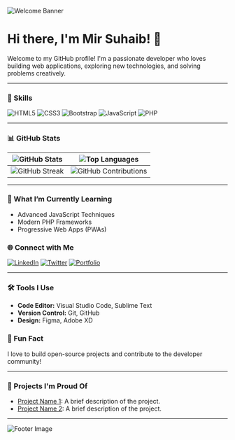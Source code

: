 <!-- Header -->
![Welcome Banner](https://example.com/your-header-image.png)

# Hi there, I'm Mir Suhaib! 👋

Welcome to my GitHub profile! I'm a passionate developer who loves building web applications, exploring new technologies, and solving problems creatively.

---

### 🚀 Skills

![HTML5](https://img.shields.io/badge/-HTML5-E34F26?style=flat-square&logo=html5&logoColor=white)
![CSS3](https://img.shields.io/badge/-CSS3-1572B6?style=flat-square&logo=css3)
![Bootstrap](https://img.shields.io/badge/-Bootstrap-563D7C?style=flat-square&logo=bootstrap)
![JavaScript](https://img.shields.io/badge/-JavaScript-F7DF1E?style=flat-square&logo=javascript&logoColor=black)
![PHP](https://img.shields.io/badge/-PHP-777BB4?style=flat-square&logo=php&logoColor=white)

---

### 📊 GitHub Stats

| ![GitHub Stats](https://github-readme-stats.vercel.app/api?username=your-username&show_icons=true&theme=radical) | ![Top Languages](https://github-readme-stats.vercel.app/api/top-langs/?username=your-username&layout=compact&theme=radical) |
| --- | --- |
| ![GitHub Streak](https://github-readme-streak-stats.herokuapp.com/?user=your-username&theme=radical) | ![GitHub Contributions](https://github-contributor-stats.vercel.app/api?username=your-username&theme=radical) |

---

### 🌱 What I’m Currently Learning

- Advanced JavaScript Techniques
- Modern PHP Frameworks
- Progressive Web Apps (PWAs)

### 🌐 Connect with Me

[![LinkedIn](https://img.shields.io/badge/-LinkedIn-blue?style=flat-square&logo=LinkedIn&logoColor=white)](https://linkedin.com/in/yourprofile)
[![Twitter](https://img.shields.io/badge/-Twitter-blue?style=flat-square&logo=Twitter&logoColor=white)](https://twitter.com/yourhandle)
[![Portfolio](https://img.shields.io/badge/-Portfolio-orange?style=flat-square&logo=internet-explorer&logoColor=white)](https://yourportfolio.com)

---

### 🛠️ Tools I Use

- **Code Editor:** Visual Studio Code, Sublime Text
- **Version Control:** Git, GitHub
- **Design:** Figma, Adobe XD

### 🎉 Fun Fact

I love to build open-source projects and contribute to the developer community!

---

### 🌟 Projects I'm Proud Of

- [Project Name 1](https://github.com/your-repo): A brief description of the project.
- [Project Name 2](https://github.com/your-repo): A brief description of the project.

---

![Footer Image](https://example.com/your-footer-image.png)
